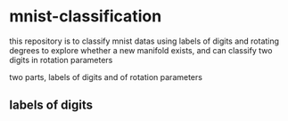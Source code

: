 # mnist-classification
this repository is to classify mnist datas using labels of digits and rotating degrees
to explore whether a new manifold exists, and can classify two digits in rotation parameters

two parts, labels of digits and of rotation parameters

## labels of digits
